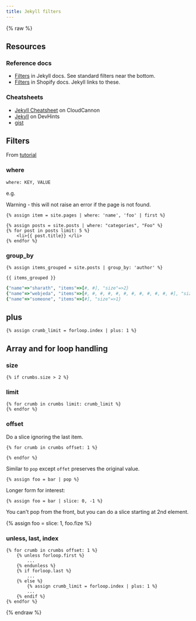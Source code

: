 ```yaml
---
title: Jekyll filters
---
```


{% raw %}

## Resources

### Reference docs

- [Filters](https://jekyllrb.com/docs/liquid/filters/) in Jekyll docs. See standard filters near the bottom.
- [Filters](https://shopify.github.io/liquid/filters/abs/) in Shopify docs. Jekyll links to these.


### Cheatsheets

- [Jekyll Cheatsheet](https://learn.cloudcannon.com/jekyll-cheat-sheet/) on CloudCannon
- [Jekyll](https://devhints.io/jekyll) on DevHints
- [gist](https://gist.github.com/JJediny/a466eed62cee30ad45e2)


## Filters

From [tutorial](https://blog.webjeda.com/jekyll-filters/)

### where

```
where: KEY, VALUE
```

e.g.

Warning - this will not raise an error if the page is not found.

```liquid
{% assign item = site.pages | where: 'name', 'foo' | first %}
```

```liquid
{% assign posts = site.posts | where: "categories", "Foo" %}
{% for post in posts limit: 5 %}
    <li>{{ post.title}} </li>
{% endfor %}
```

### group_by

```liquid
{% assign items_grouped = site.posts | group_by: 'author' %}

{{ items_grouped }}
```

```ruby
{"name"=>"sharath", "items"=>[#, #], "size"=>2}
{"name"=>"webjeda", "items"=>[#, #, #, #, #, #, #, #, #, #, #, #], "size"=>12}
{"name"=>"someone", "items"=>[#], "size"=>1}
```

## plus

```liquid
{% assign crumb_limit = forloop.index | plus: 1 %}
```

## Array and for loop handling

### size

```
{% if crumbs.size > 2 %}
```

### limit

```liquid
{% for crumb in crumbs limit: crumb_limit %}
{% endfor %}
```

### offset

Do a slice ignoring the last item.

```liquid
{% for crumb in crumbs offset: 1 %}

{% endfor %}
```

Similar to `pop` except `offet` preserves the original value.

```liquid
{% assign foo = bar | pop %}
```

Longer form for interest:

```liquid
{% assign foo = bar | slice: 0, -1 %}
```

You can't pop from the front, but you can do a slice starting at 2nd element.

{% assign foo = slice: 1, foo.fize %}

### unless, last, index

```liquid
{% for crumb in crumbs offset: 1 %}
    {% unless forloop.first %}
        ...
    {% endunless %}
    {% if forloop.last %}
        ...
    {% else %}
        {% assign crumb_limit = forloop.index | plus: 1 %}
        ...
    {% endif %}
{% endfor %}
```

{% endraw %}
